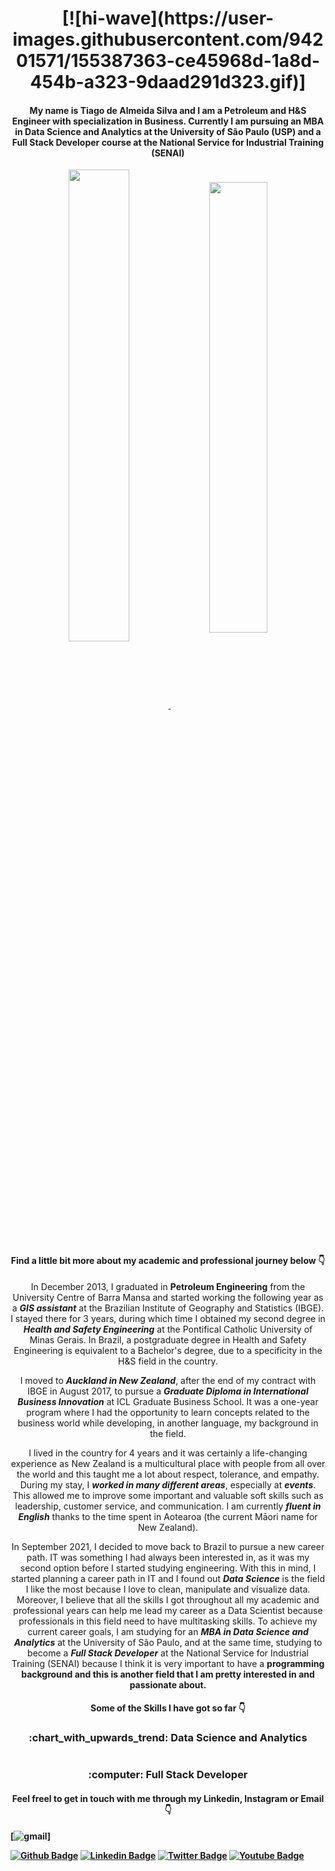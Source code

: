 <h1 align="center">[![hi-wave](https://user-images.githubusercontent.com/94201571/155387363-ce45968d-1a8d-454b-a323-9daad291d323.gif)]
</h1>

<h4 align="center">My name is Tiago de Almeida Silva and I am a Petroleum and H&S Engineer with specialization in Business. Currently I am pursuing an MBA in Data Science and Analytics at the University of São Paulo (USP) and a Full Stack Developer course at the National Service for Industrial Training (SENAI)</h4>

<section align="center"><a href="https://github.com/anuraghazra/github-readme-stats">
  <img align="center" src="https://github-readme-stats.vercel.app/api?username=tiago-deas&count_private=true&show_icons=true&theme=merko" width="44%"/>
</a>
<a href="https://github.com/anuraghazra/github-readme-stats">
  <img align="center" src="https://github-readme-stats.vercel.app/api/top-langs/?username=tiago-deas&theme=merko&layout=compact&langs_count=10" width="43%"/>
</a></section>


<h4 align="center">Find a little bit more about my academic and professional journey below 👇</h4>


<p align="center">In December 2013, I graduated in <b>Petroleum Engineering</b> from the University Centre of Barra Mansa and started working the following year as a <b><i>GIS assistant</i></b> at the Brazilian Institute of Geography and Statistics (IBGE). I stayed there for 3 years, during which time I obtained my second degree in <b><i>Health and Safety Engineering</i></b> at the Pontifical Catholic University of Minas Gerais. In Brazil, a postgraduate degree in Health and Safety Engineering is equivalent to a Bachelor's degree, due to a specificity in the H&S field in the country.<p>

<p align="center">I moved to <b><i>Auckland in New Zealand</i></b>, after the end of my contract with IBGE in August 2017, to pursue a <b><i>Graduate Diploma in International Business Innovation</i></b> at ICL Graduate Business School. It was a one-year program where I had the opportunity to learn concepts related to the business world while developing, in another language, my background in the field.</p>

<p align="center">I lived in the country for 4 years and it was certainly a life-changing experience as New Zealand is a multicultural place with people from all over the world and this taught me a lot about respect, tolerance, and empathy. During my stay, I <b><i>worked in many different areas</i></b>, especially at <b><i>events</i></b>. This allowed me to improve some important and valuable soft skills such as leadership, customer service, and communication. I am currently <b><i>fluent in English</i></b> thanks to the time spent in Aotearoa (the current Māori name for New Zealand).</p>

<p align="center">In September 2021, I decided to move back to Brazil to pursue a new career path. IT was something I had always been interested in, as it was my second option before I started studying engineering. With this in mind, I started planning a career path in IT and I found out <b><i>Data Science</i></B> is the field I like the most because I love to clean, manipulate and visualize data. Moreover, I believe that all the skills I got throughout all my academic and professional years can help me lead my career as a Data Scientist because professionals in this field need to have multitasking skills. To achieve my current career goals, I am studying for an <b><i>MBA in Data Science and Analytics</i></b> at the University of São Paulo, and at the same time, studying to become a <b><i>Full Stack Developer</i></b> at the National Service for Industrial Training (SENAI) because I think it is very important to have a <b></i>programming background</i><b> and this is another field that I am pretty interested in and passionate about.</p>

<h4 align="center">Some of the Skills I have got so far 👇</h4>

<h3 align="center">:chart_with_upwards_trend: Data Science and Analytics</h3>

<img scr="https://logosmarcas.net/wp-content/uploads/2020/04/Twitter-Logo.png" width="30px">


<h3 align="center">:computer: Full Stack Developer</h3>




<h4 align="center">Feel freel to get in touch with me through my Linkedin, Instagram or Email 👇</h4>

[![gmail](https://user-images.githubusercontent.com/94201571/155387237-2c1efc9d-e9c7-49bb-a564-beeee1e7821d.png)]

[![Github Badge](https://img.shields.io/badge/-Github-000?style=flat-square&logo=Github&logoColor=white&link=https://github.com/fagnerpsantos)](https://github.com/tiago-deas)
[![Linkedin Badge](https://img.shields.io/badge/-LinkedIn-blue?style=flat-square&logo=Linkedin&logoColor=white&link=https://www.linkedin.com/in/tiagodeas/)](https://www.linkedin.com/in/tiagodeas/)
[![Twitter Badge](https://img.shields.io/badge/-Twitter-1ca0f1?style=flat-square&labelColor=1ca0f1&logo=twitter&logoColor=white&link=https://twitter.com/fagnerpsantos)](https://twitter.com/fagnerpsantos)
[![Youtube Badge](https://img.shields.io/badge/-YouTube-ff0000?style=flat-square&labelColor=ff0000&logo=youtube&logoColor=white&link=https://www.youtube.com/user/TreinaWeb)](https://www.youtube.com/user/TreinaWeb)



